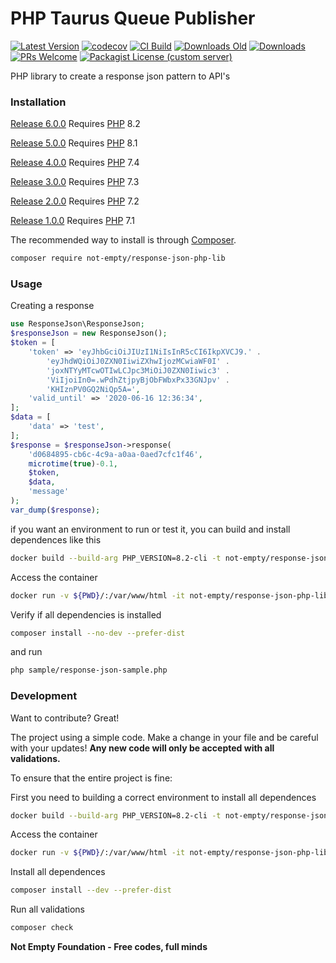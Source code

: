 # PHP Taurus Queue Publisher

[![Latest Version](https://img.shields.io/github/v/release/not-empty/response-json-php-lib.svg?style=flat-square)](https://github.com/not-empty/response-json-php-lib/releases)
[![codecov](https://codecov.io/gh/not-empty/response-json-php-lib/graph/badge.svg?token=AEMV163UW6)](https://codecov.io/gh/not-empty/response-json-php-lib)
[![CI Build](https://img.shields.io/github/actions/workflow/status/not-empty/response-json-php-lib/php.yml)](https://github.com/not-empty/response-json-php-lib/actions/workflows/php.yml)
[![Downloads Old](https://img.shields.io/packagist/dt/kiwfy/response-json-php?logo=old&label=downloads%20legacy)](https://packagist.org/packages/kiwfy/response-json-php)
[![Downloads](https://img.shields.io/packagist/dt/not-empty/response-json-php-lib?logo=old&label=downloads)](https://packagist.org/packages/not-empty/response-json-php-lib)
[![PRs Welcome](https://img.shields.io/badge/PRs-welcome-brightgreen.svg?style=flat-square)](http://makeapullrequest.com)
[![Packagist License (custom server)](https://img.shields.io/packagist/l/not-empty/response-json-php-lib)](https://github.com/not-empty/response-json-php-lib/blob/master/LICENSE)

PHP library to create a response json pattern to API's

### Installation

[Release 6.0.0](https://github.com/not-empty/response-json-php-lib/releases/tag/6.0.0) Requires [PHP](https://php.net) 8.2

[Release 5.0.0](https://github.com/not-empty/response-json-php-lib/releases/tag/5.0.0) Requires [PHP](https://php.net) 8.1

[Release 4.0.0](https://github.com/not-empty/response-json-php-lib/releases/tag/4.0.0) Requires [PHP](https://php.net) 7.4

[Release 3.0.0](https://github.com/not-empty/response-json-php-lib/releases/tag/3.0.0) Requires [PHP](https://php.net) 7.3

[Release 2.0.0](https://github.com/not-empty/response-json-php-lib/releases/tag/2.0.0) Requires [PHP](https://php.net) 7.2

[Release 1.0.0](https://github.com/not-empty/response-json-php-lib/releases/tag/1.0.0) Requires [PHP](https://php.net) 7.1

The recommended way to install is through [Composer](https://getcomposer.org/).

```sh
composer require not-empty/response-json-php-lib
```

### Usage

Creating a response

```php
use ResponseJson\ResponseJson;
$responseJson = new ResponseJson();
$token = [
    'token' => 'eyJhbGciOiJIUzI1NiIsInR5cCI6IkpXVCJ9.' .
        'eyJhdWQiOiJ0ZXN0IiwiZXhwIjozMCwiaWF0I' .
        'joxNTYyMTcwOTIwLCJpc3MiOiJ0ZXN0Iiwic3' .
        'ViIjoiIn0=.wPdhZtjpyBjObFWbxPx33GNJpv' .
        'KHIznPV0GQ2NiQp5A=',
    'valid_until' => '2020-06-16 12:36:34',
];
$data = [
    'data' => 'test',
];
$response = $responseJson->response(
    'd0684895-cb6c-4c9a-a0aa-0aed7cfc1f46',
    microtime(true)-0.1,
    $token,
    $data,
    'message'
);
var_dump($response);
```

if you want an environment to run or test it, you can build and install dependences like this

```sh
docker build --build-arg PHP_VERSION=8.2-cli -t not-empty/response-json-php-lib:php82 -f contrib/Dockerfile .
```

Access the container
```sh
docker run -v ${PWD}/:/var/www/html -it not-empty/response-json-php-lib:php82 bash
```

Verify if all dependencies is installed
```sh
composer install --no-dev --prefer-dist
```

and run
```sh
php sample/response-json-sample.php
```

### Development

Want to contribute? Great!

The project using a simple code.
Make a change in your file and be careful with your updates!
**Any new code will only be accepted with all validations.**

To ensure that the entire project is fine:

First you need to building a correct environment to install all dependences

```sh
docker build --build-arg PHP_VERSION=8.2-cli -t not-empty/response-json-php-lib:php82 -f contrib/Dockerfile .
```

Access the container
```sh
docker run -v ${PWD}/:/var/www/html -it not-empty/response-json-php-lib:php82 bash
```

Install all dependences
```sh
composer install --dev --prefer-dist
```

Run all validations
```sh
composer check
```

**Not Empty Foundation - Free codes, full minds**

